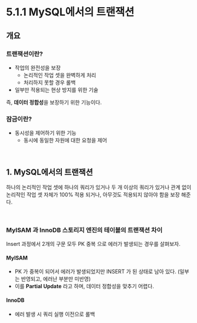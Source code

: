 # 5.1.1 MySQL에서의 트랜잭션

## 개요
### 트랜잭션이란?
- 작업의 완전성을 보장
  - 논리적인 작업 셋을 완벽하게 처리
  - 처리하지 못할 경우 롤백
- 일부만 적용되는 현상 방지를 위한 기술

즉, **데이터 정합성**을 보장하기 위한 기능이다.

### 잠금이란?
- 동시성을 제어하기 위한 기능
  - 동시에 동일한 자원에 대한 요청을 제어

<br>

## 1. MySQL에서의 트랜잭션

하나의 논리적인 작업 셋에 하나의 쿼리가 있거나 두 개 이상의 쿼리가 있거나 관계 없이 논리적인 작업 셋 자체가 100% 적용 되거나, 아무것도 적용되지 않아야 함을 보장 해준다.

<br>

### MyISAM 과 InnoDB 스토리지 엔진의 테이블의 트랜잭션 차이

Insert 과정에서 2개의 구문 모두 PK 중복 으로 에러가 발생되는 경우를 살펴보자.

#### **MyISAM**
  - PK 가 중복이 되어서 에러가 발생되었지만 INSERT 가 된 상태로 남아 있다. (일부는 반영되고, 에러난 부분만 미반영)
  - 이를 **Partial Update** 라고 하며, 데이터 정합성을 맞추기 어렵다.

#### **InnoDB**
- 에러 발생 시 쿼리 실행 이전으로 롤백


